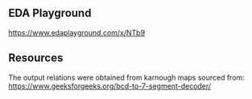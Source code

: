 ## EDA Playground

https://www.edaplayground.com/x/NTb9

## Resources

The output relations were obtained from karnough maps sourced from:
https://www.geeksforgeeks.org/bcd-to-7-segment-decoder/
